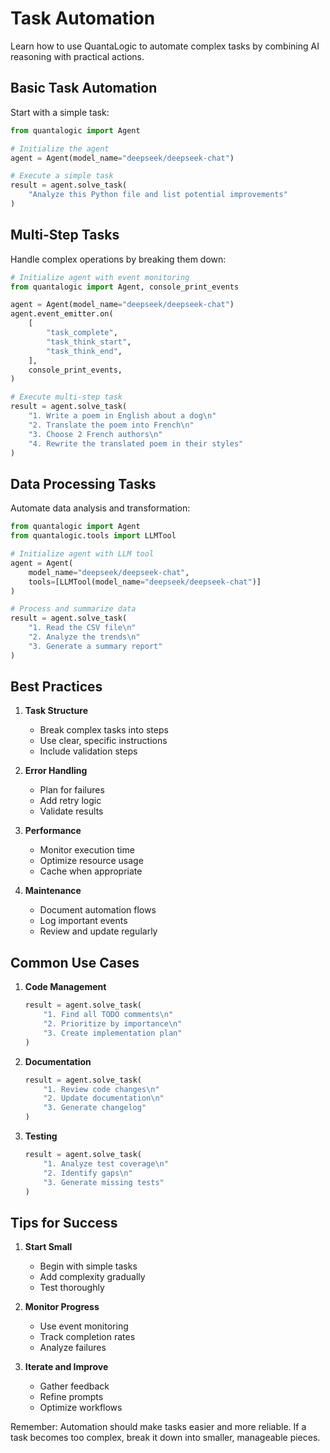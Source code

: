 # Task Automation

Learn how to use QuantaLogic to automate complex tasks by combining AI reasoning with practical actions.

## Basic Task Automation

Start with a simple task:

```python
from quantalogic import Agent

# Initialize the agent
agent = Agent(model_name="deepseek/deepseek-chat")

# Execute a simple task
result = agent.solve_task(
    "Analyze this Python file and list potential improvements"
)
```

## Multi-Step Tasks

Handle complex operations by breaking them down:

```python
# Initialize agent with event monitoring
from quantalogic import Agent, console_print_events

agent = Agent(model_name="deepseek/deepseek-chat")
agent.event_emitter.on(
    [
        "task_complete",
        "task_think_start",
        "task_think_end",
    ],
    console_print_events,
)

# Execute multi-step task
result = agent.solve_task(
    "1. Write a poem in English about a dog\n"
    "2. Translate the poem into French\n"
    "3. Choose 2 French authors\n"
    "4. Rewrite the translated poem in their styles"
)
```

## Data Processing Tasks

Automate data analysis and transformation:

```python
from quantalogic import Agent
from quantalogic.tools import LLMTool

# Initialize agent with LLM tool
agent = Agent(
    model_name="deepseek/deepseek-chat",
    tools=[LLMTool(model_name="deepseek/deepseek-chat")]
)

# Process and summarize data
result = agent.solve_task(
    "1. Read the CSV file\n"
    "2. Analyze the trends\n"
    "3. Generate a summary report"
)
```

## Best Practices

1. **Task Structure**
   - Break complex tasks into steps
   - Use clear, specific instructions
   - Include validation steps

2. **Error Handling**
   - Plan for failures
   - Add retry logic
   - Validate results

3. **Performance**
   - Monitor execution time
   - Optimize resource usage
   - Cache when appropriate

4. **Maintenance**
   - Document automation flows
   - Log important events
   - Review and update regularly

## Common Use Cases

1. **Code Management**
   ```python
   result = agent.solve_task(
       "1. Find all TODO comments\n"
       "2. Prioritize by importance\n"
       "3. Create implementation plan"
   )
   ```

2. **Documentation**
   ```python
   result = agent.solve_task(
       "1. Review code changes\n"
       "2. Update documentation\n"
       "3. Generate changelog"
   )
   ```

3. **Testing**
   ```python
   result = agent.solve_task(
       "1. Analyze test coverage\n"
       "2. Identify gaps\n"
       "3. Generate missing tests"
   )
   ```

## Tips for Success

1. **Start Small**
   - Begin with simple tasks
   - Add complexity gradually
   - Test thoroughly

2. **Monitor Progress**
   - Use event monitoring
   - Track completion rates
   - Analyze failures

3. **Iterate and Improve**
   - Gather feedback
   - Refine prompts
   - Optimize workflows

Remember: Automation should make tasks easier and more reliable. If a task becomes too complex, break it down into smaller, manageable pieces.
